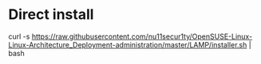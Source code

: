 # Direct install
curl -s https://raw.githubusercontent.com/nu11secur1ty/OpenSUSE-Linux-Linux-Architecture_Deployment-administration/master/LAMP/installer.sh | bash
